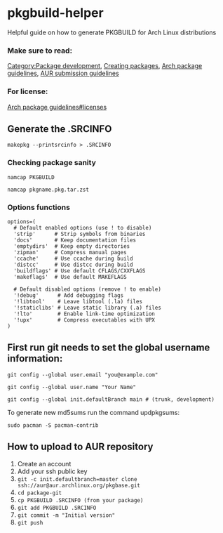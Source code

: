 # pkgbuild-helper
Helpful guide on how to generate PKGBUILD for Arch Linux distributions

### Make sure to read: 

[Category:Package development](https://wiki.archlinux.org/title/Category:Package_development),
[Creating packages](https://wiki.archlinux.org/title/Creating_packages),
[Arch package guidelines](https://wiki.archlinux.org/index.php/Arch_package_guidelines),
[AUR submission guidelines](https://wiki.archlinux.org/title/AUR_submission_guidelines)

### For license:

[Arch package guidelines#licenses](https://wiki.archlinux.org/title/PKGBUILD#license)

## Generate the .SRCINFO
```
makepkg --printsrcinfo > .SRCINFO
```

### Checking package sanity
```
namcap PKGBUILD
```
```
namcap pkgname.pkg.tar.zst
```

### Options functions
```
options=(
  # Default enabled options (use ! to disable)
  'strip'      # Strip symbols from binaries
  'docs'       # Keep documentation files
  'emptydirs'  # Keep empty directories
  'zipman'     # Compress manual pages
  'ccache'     # Use ccache during build
  'distcc'     # Use distcc during build
  'buildflags' # Use default CFLAGS/CXXFLAGS
  'makeflags'  # Use default MAKEFLAGS

  # Default disabled options (remove ! to enable)
  '!debug'      # Add debugging flags
  '!libtool'    # Leave libtool (.la) files
  '!staticlibs' # Leave static library (.a) files
  '!lto'        # Enable link-time optimization
  '!upx'        # Compress executables with UPX
)
```

## First run git needs to set the global username information:
```
git config --global user.email "you@example.com"
```
```
git config --global user.name "Your Name"
```
```
git config --global init.defaultBranch main # (trunk, development)
```

To generate new md5sums run the command updpkgsums:
```
sudo pacman -S pacman-contrib
```

## How to upload to AUR repository
1. Create an account
2. Add your ssh public key
3. ```git -c init.defaultbranch=master clone ssh://aur@aur.archlinux.org/pkgbase.git```
4. ```cd package-git```
5. ```cp PKGBUILD .SRCINFO (from your package)```
6. ```git add PKGBUILD .SRCINFO```
7. ```git commit -m "Initial version"```
8. ```git push```
